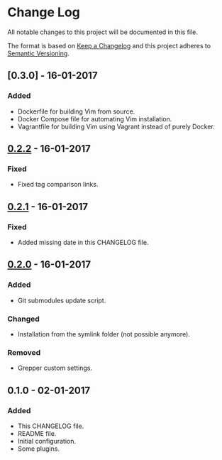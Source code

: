 # Change Log
All notable changes to this project will be documented in this file.

The format is based on [Keep a Changelog](http://keepachangelog.com/) 
and this project adheres to [Semantic Versioning](http://semver.org/).

## [0.3.0] - 16-01-2017
### Added
- Dockerfile for building Vim from source.
- Docker Compose file for automating Vim installation.
- Vagrantfile for building Vim using Vagrant instead of purely Docker.

## [0.2.2] - 16-01-2017
### Fixed
- Fixed tag comparison links.

## [0.2.1] - 16-01-2017
### Fixed
- Added missing date in this CHANGELOG file.

## [0.2.0] - 16-01-2017
### Added
- Git submodules update script.

### Changed
- Installation from the symlink folder (not possible anymore).

### Removed
- Grepper custom settings.

## 0.1.0 - 02-01-2017
### Added
- This CHANGELOG file.
- README file.
- Initial configuration.
- Some plugins.

[0.2.2]: https://github.com/gsanches/vim-settings/compare/v0.2.1...v0.2.2
[0.2.1]: https://github.com/gsanches/vim-settings/compare/v0.2.0...v0.2.1
[0.2.0]: https://github.com/gsanches/vim-settings/compare/v0.1.0...v0.2.0
